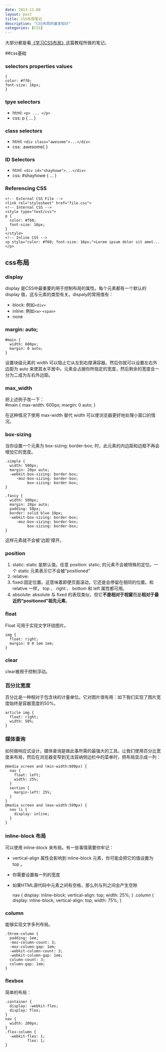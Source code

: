 ```yaml
---
date: 2013-11-08 
layout: post
title: CSS布局笔记
description: "CSS布局的基本知识"
categories: [CSS]
---
```


大部分都是看[《学习CSS布局》](http://zh.learnlayout.com/)这篇教程所做的笔记。

##css基础

### selectors  properties  values

    {
    color: #ff0;
    font-size: 16px;
    }

### tpye selectors
* html: `<p> ... </p>` 
* css: p { ... }  

### class selectors
* html: `<div class="awesome">...</div>`  
* css: .awesome{  }

### ID Selectors
* html: `<div id="shayhowe">...</div>`
* css: \#shayhowe { ... }

### Referencing CSS
    <!-- External CSS File -->
    <link rel="stylesheet" href="file.css">
    <!-- Internal CSS -->
    <style type="text/css">
    p {
      color: #f60;
      font-size: 16px;
    }
    </style>
    <!-- Inline CSS -->
    <p style="color: #f60; font-size: 16px;">Lorem ipsum dolor sit amet...</p>
    
## css布局
### display
display 是CSS中最重要的用于控制布局的属性。每个元素都有一个默认的 display 值，这与元素的类型有关。dispaly的常用值有：  
* block: 例如`<div>`
* inline: 例如`<a>` `<span>`
* none

### margin: auto;
    #main {
      width: 600px;
      margin: 0 auto; 
    }
    
设置块级元素的 width 可以阻止它从左到右撑满容器。然后你就可以设置左右外边距为 auto 来使其水平居中。元素会占据你所指定的宽度，然后剩余的宽度会一分为二成为左右外边距。  

### max_width
把上述例子改一下：  
    #main {
      max-width: 600px;
      margin: 0 auto; 
    }
    
在这种情况下使用 max-width 替代 width 可以使浏览器更好地处理小窗口的情况。  

### box-sizing
当你设置一个元素为 box-sizing: border-box; 时，此元素的内边距和边框不再会增加它的宽度。
    
    .simple {
      width: 500px;
      margin: 20px auto;
      -webkit-box-sizing: border-box;
         -moz-box-sizing: border-box;
              box-sizing: border-box;
    }
    
    .fancy {
      width: 500px;
      margin: 20px auto;
      padding: 50px;
      border: solid blue 10px;
      -webkit-box-sizing: border-box;
         -moz-box-sizing: border-box;
              box-sizing: border-box;
    }
    
这样元素就不会被'边距'撑开。  

### position
1. static: static 是默认值。任意 position: static; 的元素不会被特殊的定位。一个 static 元素表示它不会被“positioned” 
2. relative: 
3. fixed:固定位置。这意味着即便页面滚动，它还是会停留在相同的位置。和 relative 一样， top 、 right 、 bottom 和 left 属性都可用。
4. absolute: absolute 与 fixed 的表现类似，但它**不是相对于视窗**而是**相对于最近的“positioned”祖先元素**。 

### float
Float 可用于实现文字环绕图片。

    img {
      float: right;
      margin: 0 0 1em 1em;
    }
    
### clear
clear被用于控制浮动。

### 百分比宽度
百分比是一种相对于包含块的计量单位。它对图片很有用：如下我们实现了图片宽度始终是容器宽度的50%。 

    article img {
      float: right;
      width: 50%;
    }
    
### 媒体查询
如何做响应式设计。媒体查询是做此事所需的最强大的工具。让我们使用百分比宽度来布局，然后在浏览器变窄到无法容纳侧边栏中的菜单时，把布局显示成一列：

    @media screen and (min-width:600px) {
      nav {
        float: left;
        width: 25%;
      }
      section {
        margin-left: 25%;
      }
    }
    @media screen and (max-width:599px) {
      nav li {
        display: inline;
      }
    }
    
### inline-block 布局 
可以使用 inline-block 来布局。有一些事情需要你牢记：
* vertical-align 属性会影响到 inline-block 元素，你可能会把它的值设置为 top 。
* 你需要设置每一列的宽度
* 如果HTML源代码中元素之间有空格，那么列与列之间会产生空隙


    nav {
      display: inline-block;
      vertical-align: top;
      width: 25%;
    }
    .column {
      display: inline-block;
      vertical-align: top;
      width: 75%;
    }
    
### column
能够实现文字多列布局。

    .three-column {
      padding: 1em;
      -moz-column-count: 3;
      -moz-column-gap: 1em;
      -webkit-column-count: 3;
      -webkit-column-gap: 1em;
      column-count: 3;
      column-gap: 1em;
    }
    
### flexbox
简单的布局：

    .container {
      display: -webkit-flex;
      display: flex;
    }
    nav {
      width: 200px;
    }
    .flex-column {
      -webkit-flex: 1;
              flex: 1;
    }
